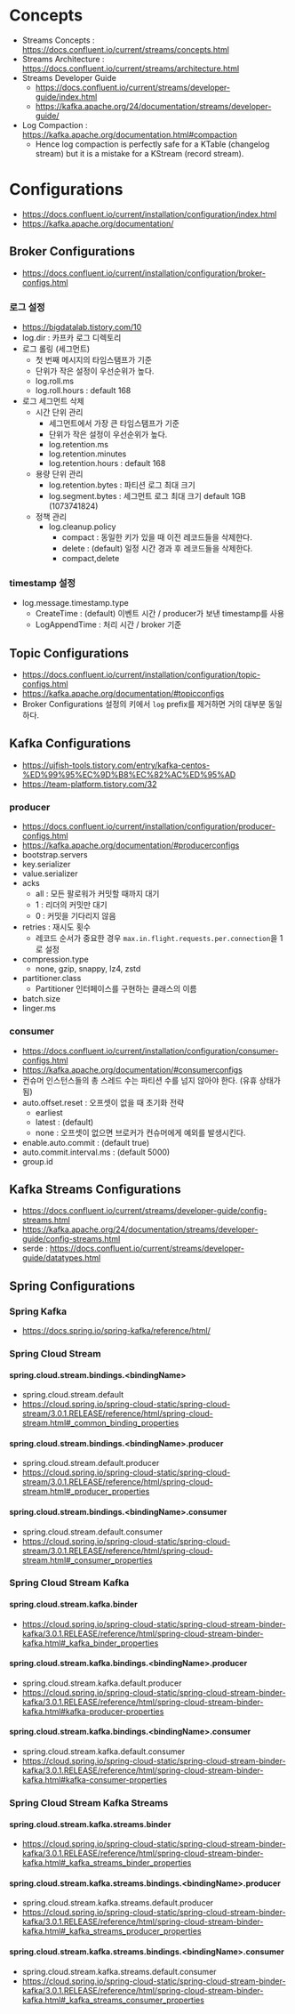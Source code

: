 # Concepts

* Streams Concepts : <https://docs.confluent.io/current/streams/concepts.html>
* Streams Architecture : <https://docs.confluent.io/current/streams/architecture.html>
* Streams Developer Guide
  * <https://docs.confluent.io/current/streams/developer-guide/index.html>
  * <https://kafka.apache.org/24/documentation/streams/developer-guide/>
* Log Compaction : <https://kafka.apache.org/documentation.html#compaction>
  * Hence log compaction is perfectly safe for a KTable (changelog stream) but it is a mistake for a KStream (record stream).

# Configurations

* <https://docs.confluent.io/current/installation/configuration/index.html>
* <https://kafka.apache.org/documentation/>

## Broker Configurations

* <https://docs.confluent.io/current/installation/configuration/broker-configs.html>

### 로그 설정

* <https://bigdatalab.tistory.com/10>
* log.dir : 카프카 로그 디렉토리
* 로그 롤링 (세그먼트)
  * 첫 번째 메시지의 타임스탬프가 기준
  * 단위가 작은 설정이 우선순위가 높다.
  * log.roll.ms
  * log.roll.hours : default 168
* 로그 세그먼트 삭제
  * 시간 단위 관리
    * 세그먼트에서 가장 큰 타임스탬프가 기준
    * 단위가 작은 설정이 우선순위가 높다.
    * log.retention.ms
    * log.retention.minutes
    * log.retention.hours : default 168
  * 용량 단위 관리
    * log.retention.bytes : 파티션 로그 최대 크기
    * log.segment.bytes : 세그먼트 로그 최대 크기 default 1GB (1073741824)
  * 정책 관리
    * log.cleanup.policy
      * compact : 동일한 키가 있을 때 이전 레코드들을 삭제한다.
      * delete : (default) 일정 시간 경과 후 레코드들을 삭제한다.
      * compact,delete

### timestamp 설정

* log.message.timestamp.type
  * CreateTime : (default) 이벤트 시간 / producer가 보낸 timestamp를 사용
  * LogAppendTime : 처리 시간 / broker 기준

## Topic Configurations

* <https://docs.confluent.io/current/installation/configuration/topic-configs.html>
* <https://kafka.apache.org/documentation/#topicconfigs>
* Broker Configurations 설정의 키에서 `log` prefix를 제거하면 거의 대부분 동일하다.


## Kafka Configurations

* <https://ujfish-tools.tistory.com/entry/kafka-centos-%ED%99%95%EC%9D%B8%EC%82%AC%ED%95%AD>
* <https://team-platform.tistory.com/32>

### producer

* <https://docs.confluent.io/current/installation/configuration/producer-configs.html>
* <https://kafka.apache.org/documentation/#producerconfigs>
* bootstrap.servers
* key.serializer
* value.serializer
* acks
  * all : 모든 팔로워가 커밋할 때까지 대기
  * 1 : 리더의 커밋만 대기
  * 0 : 커밋을 기다리지 않음
* retries : 재시도 횟수
  * 레코드 순서가 중요한 경우 `max.in.flight.requests.per.connection`을 1로 설정
* compression.type
  * none, gzip, snappy, lz4, zstd
* partitioner.class
  * Partitioner 인터페이스를 구현하는 클래스의 이름
* batch.size
* linger.ms

### consumer

* <https://docs.confluent.io/current/installation/configuration/consumer-configs.html>
* <https://kafka.apache.org/documentation/#consumerconfigs>
* 컨슈머 인스턴스들의 총 스레드 수는 파티션 수를 넘지 않아야 한다. (유휴 상태가 됨)
* auto.offset.reset : 오프셋이 없을 때 초기화 전략
  * earliest
  * latest : (default)
  * none : 오프셋이 없으면 브로커가 컨슈머에게 예외를 발생시킨다.
* enable.auto.commit : (default true)
* auto.commit.interval.ms : (default 5000)
* group.id

## Kafka Streams Configurations

* <https://docs.confluent.io/current/streams/developer-guide/config-streams.html>
* <https://kafka.apache.org/24/documentation/streams/developer-guide/config-streams.html>
* serde : <https://docs.confluent.io/current/streams/developer-guide/datatypes.html>

## Spring Configurations

### Spring Kafka

* <https://docs.spring.io/spring-kafka/reference/html/>

### Spring Cloud Stream

#### spring.cloud.stream.bindings.\<bindingName\>

* spring.cloud.stream.default
* <https://cloud.spring.io/spring-cloud-static/spring-cloud-stream/3.0.1.RELEASE/reference/html/spring-cloud-stream.html#_common_binding_properties>

#### spring.cloud.stream.bindings.\<bindingName\>.producer

* spring.cloud.stream.default.producer
* <https://cloud.spring.io/spring-cloud-static/spring-cloud-stream/3.0.1.RELEASE/reference/html/spring-cloud-stream.html#_producer_properties>

#### spring.cloud.stream.bindings.\<bindingName\>.consumer

* spring.cloud.stream.default.consumer
* <https://cloud.spring.io/spring-cloud-static/spring-cloud-stream/3.0.1.RELEASE/reference/html/spring-cloud-stream.html#_consumer_properties>

### Spring Cloud Stream Kafka

#### spring.cloud.stream.kafka.binder

* <https://cloud.spring.io/spring-cloud-static/spring-cloud-stream-binder-kafka/3.0.1.RELEASE/reference/html/spring-cloud-stream-binder-kafka.html#_kafka_binder_properties>

#### spring.cloud.stream.kafka.bindings.\<bindingName\>.producer

* spring.cloud.stream.kafka.default.producer
* <https://cloud.spring.io/spring-cloud-static/spring-cloud-stream-binder-kafka/3.0.1.RELEASE/reference/html/spring-cloud-stream-binder-kafka.html#kafka-producer-properties>

#### spring.cloud.stream.kafka.bindings.\<bindingName\>.consumer

* spring.cloud.stream.kafka.default.consumer
* https://cloud.spring.io/spring-cloud-static/spring-cloud-stream-binder-kafka/3.0.1.RELEASE/reference/html/spring-cloud-stream-binder-kafka.html#kafka-consumer-properties

### Spring Cloud Stream Kafka Streams

#### spring.cloud.stream.kafka.streams.binder

* <https://cloud.spring.io/spring-cloud-static/spring-cloud-stream-binder-kafka/3.0.1.RELEASE/reference/html/spring-cloud-stream-binder-kafka.html#_kafka_streams_binder_properties>

#### spring.cloud.stream.kafka.streams.bindings.\<bindingName\>.producer

* spring.cloud.stream.kafka.streams.default.producer
* <https://cloud.spring.io/spring-cloud-static/spring-cloud-stream-binder-kafka/3.0.1.RELEASE/reference/html/spring-cloud-stream-binder-kafka.html#_kafka_streams_producer_properties>

#### spring.cloud.stream.kafka.streams.bindings.\<bindingName\>.consumer

* spring.cloud.stream.kafka.streams.default.consumer
* <https://cloud.spring.io/spring-cloud-static/spring-cloud-stream-binder-kafka/3.0.1.RELEASE/reference/html/spring-cloud-stream-binder-kafka.html#_kafka_streams_consumer_properties>
